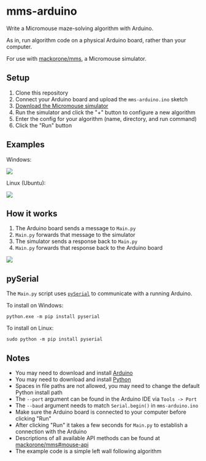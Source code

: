 # mms-arduino

Write a Micromouse maze-solving algorithm with Arduino.

As in, run algorithm code on a physical Arduino board, rather than your computer.

For use with [mackorone/mms](https://github.com/mackorone/mms), a Micromouse simulator.

## Setup

1. Clone this repository
1. Connect your Arduino board and upload the `mms-arduino.ino` sketch
1. [Download the Micromouse simulator](https://github.com/mackorone/mms#download)
1. Run the simulator and click the "+" button to configure a new algorithm
1. Enter the config for your algorithm (name, directory, and run command)
1. Click the "Run" button

## Examples

Windows:

![](https://github.com/mackorone/mms-arduino/blob/master/config-windows.png)

Linux (Ubuntu):

![](https://github.com/mackorone/mms-arduino/blob/master/config-linux.png)

## How it works

1. The Arduino board sends a message to `Main.py`
1. `Main.py` forwards that message to the simulator
1. The simulator sends a response back to `Main.py`
1. `Main.py` forwards that response back to the Arduino board

![](https://github.com/mackorone/mms-arduino/blob/master/diagram.png)


## pySerial

The `Main.py` script uses
[`pySerial`](https://pyserial.readthedocs.io/en/latest/pyserial.html)
to communicate with a running Arduino.

To install on Windows:
```
python.exe -m pip install pyserial
```

To install on Linux:
```
sudo python -m pip install pyserial
```


## Notes

- You may need to download and install [Arduino](https://www.arduino.cc/en/main/software)
- You may need to download and install [Python](https://www.python.org/downloads/)
- Spaces in file paths are not allowed, you may need to change the default Python install path
- The `--port` argument can be found in the Arduino IDE via `Tools -> Port`
- The `--baud` argument needs to match `Serial.begin()` in `mms-arduino.ino`
- Make sure the Arduino board is connected to your computer before clicking "Run"
- After clicking "Run" it takes a few seconds for `Main.py` to establish a connection with the Arduino
- Descriptions of all available API methods can be found at [mackorone/mms#mouse-api](https://github.com/mackorone/mms#mouse-api)
- The example code is a simple left wall following algorithm
